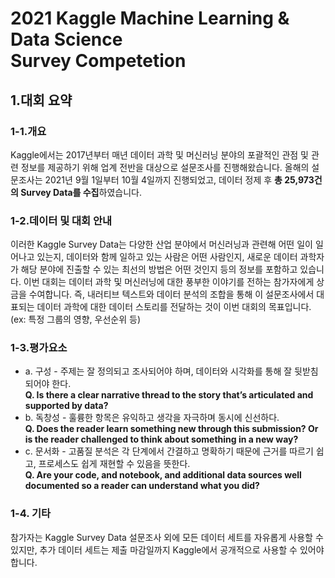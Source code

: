 # 2021 Kaggle Machine Learning & Data Science <br> Survey Competetion

## 1.대회 요약
### 1-1.개요
Kaggle에서는 2017년부터 매년 데이터 과학 및 머신러닝 분야의 포괄적인 관점 및 관련 정보를 제공하기 위해 업계 전반을 대상으로 설문조사를 진행해왔습니다. 올해의 설문조사는 2021년 9월 1일부터 10월 4일까지 진행되었고, 데이터 정제 후 **총 25,973건의 Survey Data를 수집**하였습니다. <br>

### 1-2.데이터 및 대회 안내
이러한 Kaggle Survey Data는 다양한 산업 분야에서 머신러닝과 관련해 어떤 일이 일어나고 있는지, 데이터와 함께 일하고 있는 사람은 어떤 사람인지, 새로운 데이터 과학자가 해당 분야에 진출할 수 있는 최선의 방법은 어떤 것인지 등의 정보를 포함하고 있습니다. 이번 대회는 데이터 과학 및 머신러닝에 대한 풍부한 이야기를 전하는 참가자에게 상금을 수여합니다. 즉, 내러티브 텍스트와 데이터 분석의 조합을 통해 이 설문조사에서 대표되는 데이터 과학에 대한 데이터 스토리를 전달하는 것이 이번 대회의 목표입니다. (ex: 특정 그룹의 영향, 우선순위 등) <br>

### 1-3.평가요소
- a. 구성 - 주제는 잘 정의되고 조사되어야 하며, 데이터와 시각화를 통해 잘 뒷받침되어야 한다. <br>
**Q. Is there a clear narrative thread to the story that’s articulated and supported by data?**
- b. 독창성 - 훌륭한 항목은 유익하고 생각을 자극하며 동시에 신선하다. <br>
**Q. Does the reader learn something new through this submission? Or is the reader challenged to think about something in a new way?**
- c. 문서화 - 고품질 분석은 각 단계에서 간결하고 명확하기 때문에 근거를 따르기 쉽고, 프로세스도 쉽게 재현할 수 있음을 뜻한다. <br>
**Q. Are your code, and notebook, and additional data sources well documented so a reader can understand what you did?** <br>

### 1-4. 기타
참가자는 Kaggle Survey Data 설문조사 외에 모든 데이터 세트를 자유롭게 사용할 수 있지만, 추가 데이터 세트는 제출 마감일까지 Kaggle에서 공개적으로 사용할 수 있어야 합니다.
